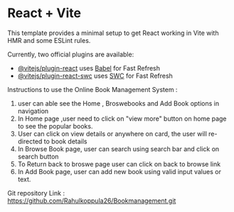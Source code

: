 # React + Vite

This template provides a minimal setup to get React working in Vite with HMR and some ESLint rules.

Currently, two official plugins are available:

- [@vitejs/plugin-react](https://github.com/vitejs/vite-plugin-react/blob/main/packages/plugin-react/README.md) uses [Babel](https://babeljs.io/) for Fast Refresh
- [@vitejs/plugin-react-swc](https://github.com/vitejs/vite-plugin-react-swc) uses [SWC](https://swc.rs/) for Fast Refresh


Instructions to use the Online Book Management System :
1) user can able see the Home , Broswebooks and Add Book options in navigation
2) In Home page ,user need to click on "view more" button on home page to see the popular books.
3) User can click on view details or anywhere on card, the user will re-directed to book details 
4) In Browse Book page, user can search using search bar and click on search button
5) To Return back to broswe page user can click on back to browse link
6) In Add Book page, user can add new book using valid input values or text.


Git repository Link : https://github.com/Rahulkoppula26/Bookmanagement.git 
